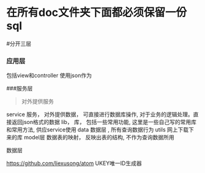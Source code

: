 # __在所有doc文件夹下面都必须保留一份sql__

#分开三层

### 应用层

包括view和controller
使用json作为

###服务层
>对外提供服务

service 服务， 对外提供数据， 可直接进行数据库操作, 对于业务的逻辑处理。直接返回json格式的数据
lib， 库， 包括一些常用功能, 这里是一些自己写的常用库和常用方法, 供应service使用
data 数据层 , 所有查询数据行为
utils 网上下载下来的库
model层 数据表的映射， 反映出表的结构, 不作为查询数据所用

数据层




https://github.com/liexusong/atom UKEY唯一ID生成器